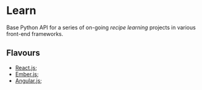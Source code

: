 # Learn

Base Python API for a series of on-going *recipe learning* projects in various front-end frameworks.

## Flavours

* [React.js](https://github.com/Wildhoney/Recipes.React);
* [Ember.js](https://github.com/Wildhoney/Recipes.Ember);
* [Angular.js](https://github.com/Wildhoney/Recipes.Angular);